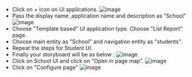 * Click on + icon on UI applications.
  ![image](https://github.com/MdSaddamKazmi/CAPwithVisualTools/assets/54942497/4200fd38-6f4f-46ff-9bd2-ba68ae1ed582)
* Pass the display name ,application name and description as "School"
  ![image](https://github.com/MdSaddamKazmi/CAPwithVisualTools/assets/54942497/490e1f29-860c-4971-9f26-3eeef49a4ec7)
* Choose "Template based" UI application type. Choose "List Report" page.
* Choose main entity as "School" and navigation entity as "students".
* Repeat the steps for Student UI.
* Finally your storyboard will be as below :
  ![image](https://github.com/MdSaddamKazmi/CAPwithVisualTools/assets/54942497/e00defde-8547-4ee0-8be8-2ecfcb039ca0)
* Click on School UI and click on "Open in page map".
  ![image](https://github.com/MdSaddamKazmi/CAPwithVisualTools/assets/54942497/9ad33829-6eaf-4834-9f14-9bdf5a9649cc)
* Click on "Configure page"
  ![image](https://github.com/MdSaddamKazmi/CAPwithVisualTools/assets/54942497/451191d0-d79e-4e8c-ad8c-dbb081edbd3e)

 

  
  

